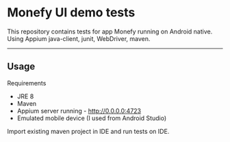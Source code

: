 # Monefy UI demo tests

This repository contains tests for app Monefy running on Android native.
Using Appium java-client, junit, WebDriver, maven.

---
## Usage

Requirements
- JRE 8
- Maven
- Appium server running - http://0.0.0.0:4723
- Emulated mobile device (I used from Android Studio)

Import existing maven project in IDE and run tests on IDE.